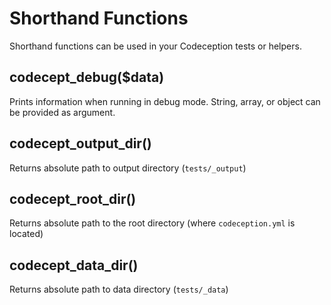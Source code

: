 # Shorthand Functions

Shorthand functions can be used in your Codeception tests or helpers. 

## codecept_debug($data)

Prints information when running in debug mode. String, array, or object can be provided as argument.
  
## codecept_output_dir()
  
Returns absolute path to output directory (`tests/_output`)
  
## codecept_root_dir()
 
Returns absolute path to the root directory (where `codeception.yml` is located)
 
## codecept_data_dir()
 
Returns absolute path to data directory (`tests/_data`)